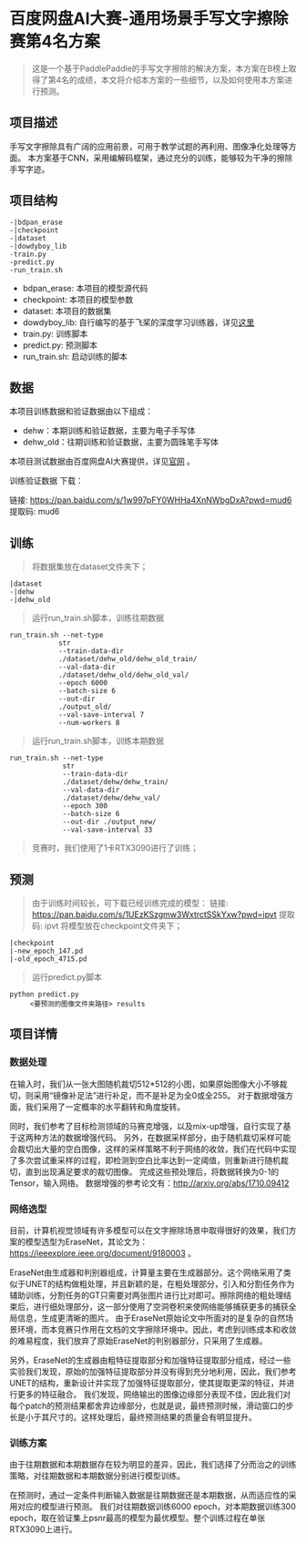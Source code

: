 # 百度网盘AI大赛-通用场景手写文字擦除赛第4名方案
> 这是一个基于PaddlePaddle的手写文字擦除的解决方案，本方案在B榜上取得了第4名的成绩，本文将介绍本方案的一些细节，以及如何使用本方案进行预测。

## 项目描述

手写文字擦除具有广阔的应用前景，可用于教学试题的再利用、图像净化处理等方面。
本方案基于CNN，采用编解码框架，通过充分的训练，能够较为干净的擦除手写字迹。



## 项目结构
```
-|bdpan_erase
-|checkpoint
-|dataset
-|dowdyboy_lib
-train.py
-predict.py
-run_train.sh
```
- bdpan_erase: 本项目的模型源代码
- checkpoint: 本项目的模型参数
- dataset: 本项目的数据集
- dowdyboy_lib: 自行编写的基于飞桨的深度学习训练器，详见[这里](https://github.com/dowdyboy/dowdyboy_lib)
- train.py: 训练脚本
- predict.py: 预测脚本
- run_train.sh: 启动训练的脚本

## 数据

本项目训练数据和验证数据由以下组成：

- dehw：本期训练和验证数据，主要为电子手写体
- dehw_old：往期训练和验证数据，主要为圆珠笔手写体

本项目测试数据由百度网盘AI大赛提供，详见[官网](https://aistudio.baidu.com/aistudio/competition/detail/347/0/datasets) 。

训练验证数据 下载：

链接: https://pan.baidu.com/s/1w997pFY0WHHa4XnNWbgDxA?pwd=mud6 提取码: mud6 

## 训练
> 将数据集放在dataset文件夹下；
```
|dataset
-|dehw
-|dehw_old
```
> 运行run_train.sh脚本，训练往期数据
```
run_train.sh --net-type 
            str 
            --train-data-dir 
            ./dataset/dehw_old/dehw_old_train/ 
            --val-data-dir 
            ./dataset/dehw_old/dehw_old_val/ 
            --epoch 6000 
            --batch-size 6 
            --out-dir 
            ./output_old/ 
            --val-save-interval 7 
            --num-workers 8 
```
> 运行run_train.sh脚本，训练本期数据
```
run_train.sh --net-type 
             str 
             --train-data-dir 
             ./dataset/dehw/dehw_train/ 
             --val-data-dir 
             ./dataset/dehw/dehw_val/ 
             --epoch 300 
             --batch-size 6 
             --out-dir ./output_new/ 
             --val-save-interval 33
```
> 竞赛时，我们使用了1卡RTX3090进行了训练；

## 预测
> 由于训练时间较长，可下载已经训练完成的模型：
> 链接: https://pan.baidu.com/s/1UEzKSzgmw3WxtrctSSkYxw?pwd=ipvt 提取码: ipvt 
> 将模型放在checkpoint文件夹下；
```
|checkpoint
|-new_epoch_147.pd
|-old_epoch_4715.pd
```
> 运行predict.py脚本
```
python predict.py 
     <要预测的图像文件夹路径> results
```

## 项目详情

### 数据处理

在输入时，我们从一张大图随机裁切512*512的小图，如果原始图像大小不够裁切，则采用“镜像补足法”进行补足，而不是补足为全0或全255。 对于数据增强方面，我们采用了一定概率的水平翻转和角度旋转。

同时，我们参考了目标检测领域的马赛克增强，以及mix-up增强，自行实现了基于这两种方法的数据增强代码。 另外，在数据采样部分，由于随机裁切采样可能会裁切出大量的空白图像，这样的采样策略不利于网络的收敛，我们在代码中实现了多次尝试重采样的过程，即检测到空白比率达到一定阈值，则重新进行随机裁切，直到出现满足要求的裁切图像。 完成这些预处理后，将数据转换为0-1的Tensor，输入网络。 数据增强的参考论文有：http://arxiv.org/abs/1710.09412

### 网络选型

目前，计算机视觉领域有许多模型可以在文字擦除场景中取得很好的效果，我们方案的模型选型为EraseNet，其论文为：https://ieeexplore.ieee.org/document/9180003  。

EraseNet由生成器和判别器组成，计算量主要在生成器部分。这个网络采用了类似于UNET的结构做粗处理，并且新颖的是，在粗处理部分，引入和分割任务作为辅助训练，分割任务的GT只需要对两张图片进行比对即可。擦除网络的粗处理结束后，进行细处理部分，这一部分使用了空洞卷积来使网络能够捕获更多的捕获全局信息，生成更清晰的图片。 由于EraseNet原始论文中所面对的是复杂的自然场景环境，而本竞赛只作用在文档的文字擦除环境中。因此，考虑到训练成本和收敛的难易程度，我们放弃了原始EraseNet的判别器部分，只采用了生成器。

另外，EraseNet的生成器由粗特征提取部分和加强特征提取部分组成，经过一些实验我们发现，原始的加强特征提取部分并没有得到充分地利用，因此，我们参考UNET的结构，重新设计并实现了加强特征提取部分，使其提取更深的特征，并进行更多的特征融合。 我们发现，网络输出的图像边缘部分表现不佳，因此我们对每个patch的预测结果都舍弃边缘部分，也就是说，最终预测时候，滑动窗口的步长是小于其尺寸的。这样处理后，最终预测结果的质量会有明显提升。


### 训练方案

由于往期数据和本期数据存在较为明显的差异，因此，我们选择了分而治之的训练策略，对往期数据和本期数据分别进行模型训练。

在预测时，通过一定条件判断输入数据是往期数据还是本期数据，从而适应性的采用对应的模型进行预测。 我们对往期数据训练6000 epoch，对本期数据训练300 epoch，取在验证集上psnr最高的模型为最优模型。整个训练过程在单张RTX3090上进行。
